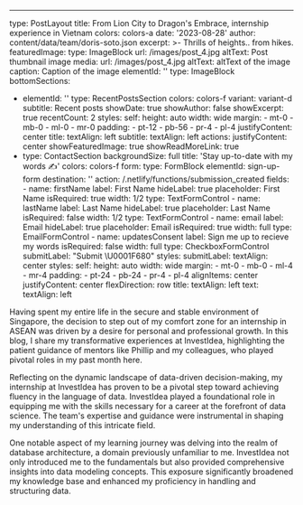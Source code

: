 ---
type: PostLayout
title: From Lion City to Dragon's Embrace, internship experience in Vietnam
colors: colors-a
date: '2023-08-28'
author: content/data/team/doris-soto.json
excerpt: >-
  Thrills of heights.. from hikes.
featuredImage:
  type: ImageBlock
  url: /images/post_4.jpg
  altText: Post thumbnail image
media:
  url: /images/post_4.jpg
  altText: altText of the image
  caption: Caption of the image
  elementId: ''
  type: ImageBlock
bottomSections:
  - elementId: ''
    type: RecentPostsSection
    colors: colors-f
    variant: variant-d
    subtitle: Recent posts
    showDate: true
    showAuthor: false
    showExcerpt: true
    recentCount: 2
    styles:
      self:
        height: auto
        width: wide
        margin:
          - mt-0
          - mb-0
          - ml-0
          - mr-0
        padding:
          - pt-12
          - pb-56
          - pr-4
          - pl-4
        justifyContent: center
      title:
        textAlign: left
      subtitle:
        textAlign: left
      actions:
        justifyContent: center
    showFeaturedImage: true
    showReadMoreLink: true
  - type: ContactSection
    backgroundSize: full
    title: 'Stay up-to-date with my words ✍️'
    colors: colors-f
    form:
      type: FormBlock
      elementId: sign-up-form
      destination: ''
      action: /.netlify/functions/submission_created
      fields:
        - name: firstName
          label: First Name
          hideLabel: true
          placeholder: First Name
          isRequired: true
          width: 1/2
          type: TextFormControl
        - name: lastName
          label: Last Name
          hideLabel: true
          placeholder: Last Name
          isRequired: false
          width: 1/2
          type: TextFormControl
        - name: email
          label: Email
          hideLabel: true
          placeholder: Email
          isRequired: true
          width: full
          type: EmailFormControl
        - name: updatesConsent
          label: Sign me up to recieve my words
          isRequired: false
          width: full
          type: CheckboxFormControl
      submitLabel: "Submit \U0001F680"
      styles:
        submitLabel:
          textAlign: center
    styles:
      self:
        height: auto
        width: wide
        margin:
          - mt-0
          - mb-0
          - ml-4
          - mr-4
        padding:
          - pt-24
          - pb-24
          - pr-4
          - pl-4
        alignItems: center
        justifyContent: center
        flexDirection: row
      title:
        textAlign: left
      text:
        textAlign: left

Having spent my entire life in the secure and stable environment of Singapore, the decision to step out of my comfort zone for an internship in ASEAN was driven by a desire for personal and professional growth. In this blog, I share my transformative experiences at InvestIdea, highlighting the patient guidance of mentors like Phillip and my colleagues, who played pivotal roles in my past month here.

Reflecting on the dynamic landscape of data-driven decision-making, my internship at InvestIdea has proven to be a pivotal step toward achieving fluency in the language of data. InvestIdea played a foundational role in equipping me with the skills necessary for a career at the forefront of data science. The team's expertise and guidance were instrumental in shaping my understanding of this intricate field.

One notable aspect of my learning journey was delving into the realm of database architecture, a domain previously unfamiliar to me. InvestIdea not only introduced me to the fundamentals but also provided comprehensive insights into data modeling concepts. This exposure significantly broadened my knowledge base and enhanced my proficiency in handling and structuring data.
